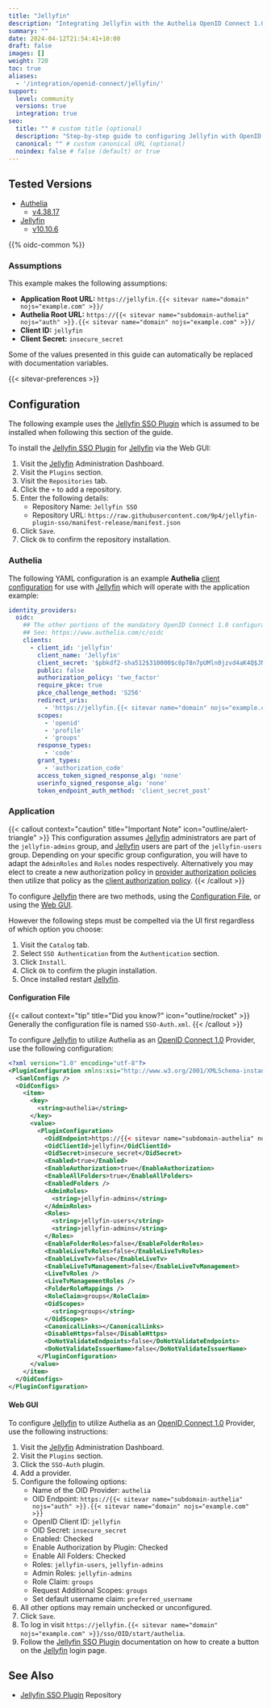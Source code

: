 ```yaml
---
title: "Jellyfin"
description: "Integrating Jellyfin with the Authelia OpenID Connect 1.0 Provider."
summary: ""
date: 2024-04-12T21:54:41+10:00
draft: false
images: []
weight: 720
toc: true
aliases:
  - '/integration/openid-connect/jellyfin/'
support:
  level: community
  versions: true
  integration: true
seo:
  title: "" # custom title (optional)
  description: "Step-by-step guide to configuring Jellyfin with OpenID Connect 1.0 for secure SSO. Enhance your login flow using Authelia’s modern identity management."
  canonical: "" # custom canonical URL (optional)
  noindex: false # false (default) or true
---
```


## Tested Versions

- [Authelia]
  - [v4.38.17](https://github.com/authelia/authelia/releases/tag/v4.38.17)
- [Jellyfin]
  - [v10.10.6](https://github.com/jellyfin/jellyfin/releases/tag/v10.10.6)

{{% oidc-common %}}

### Assumptions

This example makes the following assumptions:

- __Application Root URL:__ `https://jellyfin.{{< sitevar name="domain" nojs="example.com" >}}/`
- __Authelia Root URL:__ `https://{{< sitevar name="subdomain-authelia" nojs="auth" >}}.{{< sitevar name="domain" nojs="example.com" >}}/`
- __Client ID:__ `jellyfin`
- __Client Secret:__ `insecure_secret`

Some of the values presented in this guide can automatically be replaced with documentation variables.

{{< sitevar-preferences >}}

## Configuration

The following example uses the [Jellyfin SSO Plugin] which is assumed to be installed when following this
section of the guide.

To install the [Jellyfin SSO Plugin] for [Jellyfin] via the Web GUI:

1. Visit the [Jellyfin] Administration Dashboard.
2. Visit the `Plugins` section.
3. Visit the `Repositories` tab.
4. Click the `+` to add a repository.
5. Enter the following details:
   - Repository Name: `Jellyfin SSO`
   - Repository URL: `https://raw.githubusercontent.com/9p4/jellyfin-plugin-sso/manifest-release/manifest.json`
6. Click `Save`.
7. Click `Ok` to confirm the repository installation.

### Authelia

The following YAML configuration is an example __Authelia__ [client configuration] for use with [Jellyfin] which will
operate with the application example:

```yaml {title="configuration.yml"}
identity_providers:
  oidc:
    ## The other portions of the mandatory OpenID Connect 1.0 configuration go here.
    ## See: https://www.authelia.com/c/oidc
    clients:
      - client_id: 'jellyfin'
        client_name: 'Jellyfin'
        client_secret: '$pbkdf2-sha512$310000$c8p78n7pUMln0jzvd4aK4Q$JNRBzwAo0ek5qKn50cFzzvE9RXV88h1wJn5KGiHrD0YKtZaR/nCb2CJPOsKaPK0hjf.9yHxzQGZziziccp6Yng'  # The digest of 'insecure_secret'.
        public: false
        authorization_policy: 'two_factor'
        require_pkce: true
        pkce_challenge_method: 'S256'
        redirect_uris:
          - 'https://jellyfin.{{< sitevar name="domain" nojs="example.com" >}}/sso/OID/redirect/authelia'
        scopes:
          - 'openid'
          - 'profile'
          - 'groups'
        response_types:
          - 'code'
        grant_types:
          - 'authorization_code'
        access_token_signed_response_alg: 'none'
        userinfo_signed_response_alg: 'none'
        token_endpoint_auth_method: 'client_secret_post'
```

### Application

{{< callout context="caution" title="Important Note" icon="outline/alert-triangle" >}}
This configuration assumes [Jellyfin](https://jellyfin.org/) administrators are part of the `jellyfin-admins` group, and
[Jellyfin](https://jellyfin.org/) users are part of the `jellyfin-users` group. Depending on your specific group configuration, you will have
to adapt the `AdminRoles` and `Roles` nodes respectively. Alternatively you may elect to create a new authorization
policy in [provider authorization policies](../../../configuration/identity-providers/openid-connect/provider.md#authorization_policies) then utilize that policy as the [client authorization policy](./../../configuration/identity-providers/openid-connect/clients.md#authorization_policy).
{{< /callout >}}

To configure [Jellyfin] there are two methods, using the [Configuration File](#configuration-file), or using the
[Web GUI](#web-gui).

However the following steps must be compelted via the UI first regardless of which option you choose:

1. Visit the `Catalog` tab.
2. Select `SSO Authentication` from the `Authentication` section.
3. Click `Install`.
4. Click `Ok` to confirm the plugin installation.
5. Once installed restart [Jellyfin].

#### Configuration File

{{< callout context="tip" title="Did you know?" icon="outline/rocket" >}}
Generally the configuration file is named `SSO-Auth.xml`.
{{< /callout >}}

To configure [Jellyfin] to utilize Authelia as an [OpenID Connect 1.0] Provider, use the following configuration:

```xml {title="SSO-Auth.xml"}
<?xml version="1.0" encoding="utf-8"?>
<PluginConfiguration xmlns:xsi="http://www.w3.org/2001/XMLSchema-instance" xmlns:xsd="http://www.w3.org/2001/XMLSchema">
  <SamlConfigs />
  <OidConfigs>
    <item>
      <key>
        <string>authelia</string>
      </key>
      <value>
        <PluginConfiguration>
          <OidEndpoint>https://{{< sitevar name="subdomain-authelia" nojs="auth" >}}.{{< sitevar name="domain" nojs="example.com" >}}</OidEndpoint>
          <OidClientId>jellyfin</OidClientId>
          <OidSecret>insecure_secret</OidSecret>
          <Enabled>true</Enabled>
          <EnableAuthorization>true</EnableAuthorization>
          <EnableAllFolders>true</EnableAllFolders>
          <EnabledFolders />
          <AdminRoles>
            <string>jellyfin-admins</string>
          </AdminRoles>
          <Roles>
            <string>jellyfin-users</string>
            <string>jellyfin-admins</string>
          </Roles>
          <EnableFolderRoles>false</EnableFolderRoles>
          <EnableLiveTvRoles>false</EnableLiveTvRoles>
          <EnableLiveTv>false</EnableLiveTv>
          <EnableLiveTvManagement>false</EnableLiveTvManagement>
          <LiveTvRoles />
          <LiveTvManagementRoles />
          <FolderRoleMappings />
          <RoleClaim>groups</RoleClaim>
          <OidScopes>
            <string>groups</string>
          </OidScopes>
          <CanonicalLinks></CanonicalLinks>
          <DisableHttps>false</DisableHttps>
          <DoNotValidateEndpoints>false</DoNotValidateEndpoints>
          <DoNotValidateIssuerName>false</DoNotValidateIssuerName>
        </PluginConfiguration>
      </value>
    </item>
  </OidConfigs>
</PluginConfiguration>
```

#### Web GUI

To configure [Jellyfin] to utilize Authelia as an [OpenID Connect 1.0] Provider, use the following instructions:

1. Visit the [Jellyfin] Administration Dashboard.
2. Visit the `Plugins` section.
3. Click the `SSO-Auth` plugin.
4. Add a provider.
5. Configure the following options:
    - Name of the OID Provider: `authelia`
    - OID Endpoint: `https://{{< sitevar name="subdomain-authelia" nojs="auth" >}}.{{< sitevar name="domain" nojs="example.com" >}}`
    - OpenID Client ID: `jellyfin`
    - OID Secret: `insecure_secret`
    - Enabled: Checked
    - Enable Authorization by Plugin: Checked
    - Enable All Folders: Checked
    - Roles: `jellyfin-users`, `jellyfin-admins`
    - Admin Roles: `jellyfin-admins`
    - Role Claim: `groups`
    - Request Additional Scopes: `groups`
    - Set default username claim: `preferred_username`
6. All other options may remain unchecked or unconfigured.
7. Click `Save`.
8. To log in visit `https://jellyfin.{{< sitevar name="domain" nojs="example.com" >}}/sso/OID/start/authelia`.
9. Follow the [Jellyfin SSO Plugin] documentation on how to create a button on the [Jellyfin] login page.

## See Also

- [Jellyfin SSO Plugin] Repository

[Authelia]: https://www.authelia.com
[Jellyfin]: https://jellyfin.org/
[Jellyfin SSO Plugin]: https://github.com/9p4/jellyfin-plugin-sso
[OpenID Connect 1.0]: ../../openid-connect/introduction.md
[client configuration]: ../../../configuration/identity-providers/openid-connect/clients.md
